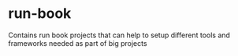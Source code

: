 # run-book
Contains run book projects that can help to setup different tools and frameworks needed as part of big projects
